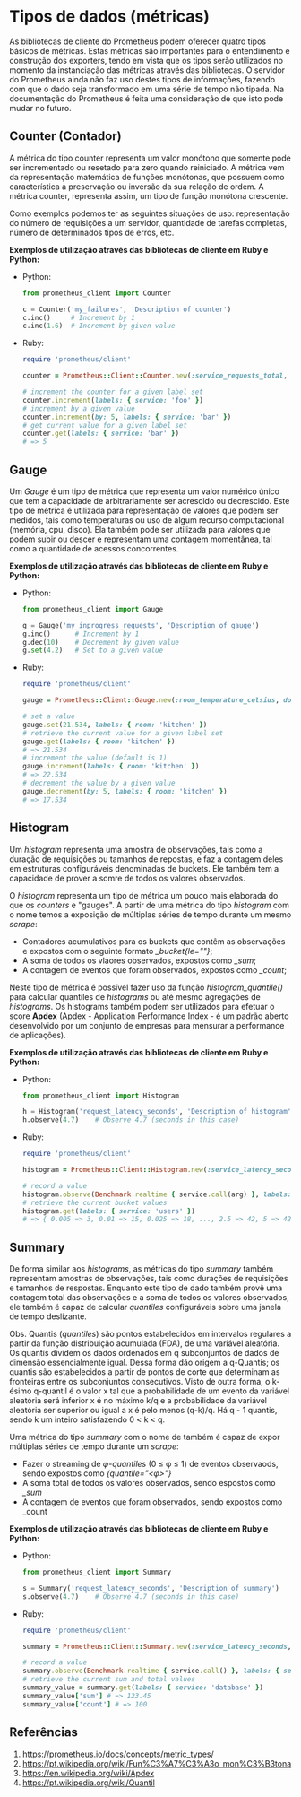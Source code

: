 # Tipos de dados (métricas)

As bibliotecas de cliente do Prometheus podem oferecer quatro tipos básicos de métricas. Estas métricas são importantes para o entendimento e construção dos exporters, tendo em vista que os tipos serão utilizados no momento da instanciação das métricas através das bibliotecas. O servidor do Prometheus ainda não faz uso destes tipos de informações, fazendo com que o dado seja transformado em uma série de tempo não tipada. Na documentação do Prometheus é feita uma consideração de que isto pode mudar no futuro. 

## Counter (Contador)

A métrica do tipo counter representa um valor monótono que somente pode ser incrementado ou resetado para zero quando reiniciado. A métrica vem da representação matemática de funções monótonas, que possuem como característica a preservação ou inversão da sua relação de ordem. A métrica counter, representa assim, um tipo de função monótona crescente.

Como exemplos podemos ter as seguintes situações de uso: representação do número de requisições a um servidor, quantidade de tarefas completas, número de determinados tipos de erros, etc.

**Exemplos de utilização através das bibliotecas de cliente em Ruby e Python:**

- Python:
  ```python
  from prometheus_client import Counter

  c = Counter('my_failures', 'Description of counter')
  c.inc()     # Increment by 1
  c.inc(1.6)  # Increment by given value
  ```

- Ruby:
  ```ruby
  require 'prometheus/client'

  counter = Prometheus::Client::Counter.new(:service_requests_total, docstring: '...', labels: [:service])

  # increment the counter for a given label set
  counter.increment(labels: { service: 'foo' })
  # increment by a given value
  counter.increment(by: 5, labels: { service: 'bar' })
  # get current value for a given label set
  counter.get(labels: { service: 'bar' })
  # => 5
  ```
  
## Gauge

Um *Gauge* é um tipo de métrica que representa um valor numérico único que tem a capacidade de arbitrariamente ser acrescido ou decrescido. Este tipo de métrica é utilizada para representação de valores que podem ser medidos, tais como temperaturas ou uso de algum recurso computacional (memória, cpu, disco). Ela também pode ser utilizada para valores que podem subir ou descer e representam uma contagem momentânea, tal como a quantidade de acessos concorrentes.

**Exemplos de utilização através das bibliotecas de cliente em Ruby e Python:**

- Python:
  ```python
  from prometheus_client import Gauge

  g = Gauge('my_inprogress_requests', 'Description of gauge')
  g.inc()      # Increment by 1
  g.dec(10)    # Decrement by given value
  g.set(4.2)   # Set to a given value
  ```

- Ruby:
  ```ruby
  require 'prometheus/client'

  gauge = Prometheus::Client::Gauge.new(:room_temperature_celsius, docstring: '...', labels: [:room])

  # set a value
  gauge.set(21.534, labels: { room: 'kitchen' })
  # retrieve the current value for a given label set
  gauge.get(labels: { room: 'kitchen' })
  # => 21.534
  # increment the value (default is 1)
  gauge.increment(labels: { room: 'kitchen' })
  # => 22.534
  # decrement the value by a given value
  gauge.decrement(by: 5, labels: { room: 'kitchen' })
  # => 17.534
  ```

## Histogram

Um *histogram* representa uma amostra de observações, tais como a duração de requisições ou tamanhos de repostas, e faz a contagem deles em estruturas configuráveis denominadas de buckets. Ele também tem a capacidade de prover a somre de todos os valores observados.

O *histogram* representa um tipo de métrica um pouco mais elaborada do que os *counters* e "gauges". A partir de uma métrica do tipo *histogram* com o nome *<basename>* temos a exposição de múltiplas séries de tempo durante um mesmo *scrape*:

* Contadores acumulativos para os buckets que contêm as observações e expostos com o seguinte formato *<basename>_bucket{le="<upper inclusive bound>"}*;
* A soma de todos os vlaores observados, expostos como *<basename>_sum*;
* A contagem de eventos que foram observados, expostos como *<basename>_count*;

Neste tipo de métrica é possível fazer uso da função *histogram_quantile()* para calcular quantiles de *histograms* ou até mesmo agregações de *histograms*. Os histograms também podem ser utilizados para efetuar o score **Apdex** (Apdex - Application Performance Index - é um padrão aberto desenvolvido por um conjunto de empresas para mensurar a performance de aplicações).

**Exemplos de utilização através das bibliotecas de cliente em Ruby e Python:**

- Python:
  ```python
  from prometheus_client import Histogram
  
  h = Histogram('request_latency_seconds', 'Description of histogram')
  h.observe(4.7)    # Observe 4.7 (seconds in this case)
  ```

- Ruby:
  ```ruby
  require 'prometheus/client'

  histogram = Prometheus::Client::Histogram.new(:service_latency_seconds, docstring: '...', labels: [:service])

  # record a value
  histogram.observe(Benchmark.realtime { service.call(arg) }, labels: { service: 'users' })
  # retrieve the current bucket values
  histogram.get(labels: { service: 'users' })
  # => { 0.005 => 3, 0.01 => 15, 0.025 => 18, ..., 2.5 => 42, 5 => 42, 10 = >42 }
  ```

## Summary

De forma similar aos *histograms*, as métricas do tipo *summary* também representam amostras de observações, tais como durações de requisições e tamanhos de respostas. Enquanto este tipo de dado também provê uma contagem total das observações e a soma de todos os valores observados, ele também é capaz de calcular *quantiles* configuráveis sobre uma janela de tempo deslizante.

Obs. Quantis (*quantiles*) são pontos estabelecidos em intervalos regulares a partir da função distribuição acumulada (FDA), de uma variável aleatória. Os quantis dividem os dados ordenados em q subconjuntos de dados de dimensão essencialmente igual. Dessa forma dão origem a q-Quantis; os quantis são estabelecidos a partir de pontos de corte que determinam as fronteiras entre os subconjuntos consecutivos. Visto de outra forma, o k-ésimo q-quantil é o valor x tal que a probabilidade de um evento da variável aleatória será inferior x é no máximo k/q e a probabilidade da variável aleatória ser superior ou igual a x é pelo menos (q-k)/q. Há q - 1 quantis, sendo k um inteiro satisfazendo 0 < k < q. 

Uma métrica do tipo *summary* com o nome de *<basename>* também é capaz de expor múltiplas séries de tempo durante um *scrape*:

* Fazer o streaming de *φ-quantiles* (0 ≤ φ ≤ 1) de eventos observaods, sendo expostos como *<basename>{quantile="<φ>"}*
* A soma total de todos os valores observados, sendo espostos como *<basename>_sum*
* A contagem de eventos que foram observados, sendo expostos como <basename>_count

**Exemplos de utilização através das bibliotecas de cliente em Ruby e Python:**

- Python:
  ```python
  from prometheus_client import Summary
  
  s = Summary('request_latency_seconds', 'Description of summary')
  s.observe(4.7)    # Observe 4.7 (seconds in this case)
  ```
- Ruby:
  ```ruby
  require 'prometheus/client'

  summary = Prometheus::Client::Summary.new(:service_latency_seconds, docstring: '...', labels: [:service])

  # record a value
  summary.observe(Benchmark.realtime { service.call() }, labels: { service: 'database' })
  # retrieve the current sum and total values
  summary_value = summary.get(labels: { service: 'database' })
  summary_value['sum'] # => 123.45
  summary_value['count'] # => 100
  ```
  
## Referências
1. https://prometheus.io/docs/concepts/metric_types/ 
2. https://pt.wikipedia.org/wiki/Fun%C3%A7%C3%A3o_mon%C3%B3tona 
3. https://en.wikipedia.org/wiki/Apdex
4. https://pt.wikipedia.org/wiki/Quantil

